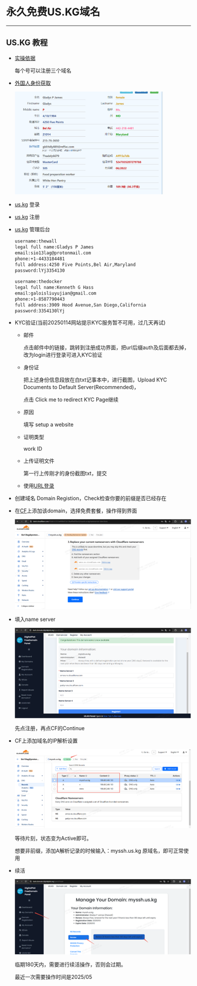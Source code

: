 # 永久免费US.KG域名

---

## US.KG 教程

- [实操依据](https://www.youtube.com/watch?v=5eFwyapO9ew) 

  每个号可以注册三个域名

- [外国人身份获取](https://www.shenfendaquan.com/)

  <img src="https://raw.githubusercontent.com/GaloisLYJ/booknotes/refs/heads/master/%E4%BA%91%E6%9C%8D%E5%8A%A1%E5%99%A8%E4%B9%8B%E7%A7%91%E5%AD%A6%E4%B8%8A%E7%BD%91/file/%E5%A4%96%E5%9B%BD%E4%BA%BA%E8%BA%AB%E4%BB%BD%E8%8E%B7%E5%8F%96.png" alt="外国人身份获取" style="zoom:40%;" />

- [us.kg](https://dash.domain.digitalplat.org/auth/login) 登录

- [us.kg](https://dash.domain.digitalplat.org/auth/register) 注册

- [us.kg](https://register.us.kg/panel/main) 管理后台

  ```
  username:thewall
  legal full name:Gladys P James
  email:sio13lag@protonmail.com
  phone:+1-4433184481
  full address:4250 Five Points,Bel Air,Maryland
  password:lYj3354130
  ```

  ```
  username:thedocker
  legal full name:Kenneth G Hass
  email:galoisliuyujian@gmail.com
  phone:+1-8587790443
  full address:3909 Hood Avenue,San Diego,California
  password:3354130lYj
  ```

- KYC验证(当前20250114网站提示KYC服务暂不可用，过几天再试)

  - 邮件

    点击邮件中的链接，跳转到注册成功界面，把url后缀auth及后面都去掉，改为login进行登录可进入KYC验证

  - 身份证

    把上述身份信息段放在白txt记事本中，进行截图，Upload KYC Documents to Default Server(Recommended)，

    点击 Click me to redirect KYC Page继续

  - 原因

    填写 setup a website

  - 证明类型

    work ID

  - 上传证明文件

    第一行上传刚才的身份截图txt，提交

  - 使用[URL登录](https://regeister.us.kg/)

- 创建域名 Domain Registion，Check检查你要的前缀是否已经存在

- 在[CF](https://dash.cloudflare.com/)上添加该domain，选择免费套餐，操作得到界面

  <img src="https://raw.githubusercontent.com/GaloisLYJ/booknotes/refs/heads/master/%E4%BA%91%E6%9C%8D%E5%8A%A1%E5%99%A8%E4%B9%8B%E7%A7%91%E5%AD%A6%E4%B8%8A%E7%BD%91/file/CloudFlare%20%E6%96%B0%E5%A2%9E%E5%9F%9F%E5%90%8D.png" alt="CloudFlare 新增域名" style="zoom:60%;" />

- 填入name server

  <img src="https://github.com/GaloisLYJ/booknotes/blob/master/%E4%BA%91%E6%9C%8D%E5%8A%A1%E5%99%A8%E4%B9%8B%E7%A7%91%E5%AD%A6%E4%B8%8A%E7%BD%91/file/USKG%E7%AE%A1%E7%90%86%E5%90%8E%E5%8F%B0%E8%AE%BE%E7%BD%AE%E5%9F%9F%E5%90%8D%E8%A7%A3%E6%9E%90.png?raw=true" alt="在us.kg的管理后台填入" style="zoom:60%;" />

  先点注册，再点CF的Continue

- CF上添加域名的IP解析设置

  ![CloudFlare 域名解析到IP](https://raw.githubusercontent.com/GaloisLYJ/booknotes/refs/heads/master/%E4%BA%91%E6%9C%8D%E5%8A%A1%E5%99%A8%E4%B9%8B%E7%A7%91%E5%AD%A6%E4%B8%8A%E7%BD%91/file/CloudFlare%20%E5%9F%9F%E5%90%8D%E8%A7%A3%E6%9E%90%E5%88%B0IP.png)

  等待片刻，状态变为Active即可。

  想要非前缀，添加A解析记录的时候输入：myssh.us.kg 原域名，即可正常使用

- 续活

  <img src="https://raw.githubusercontent.com/GaloisLYJ/booknotes/refs/heads/master/%E4%BA%91%E6%9C%8D%E5%8A%A1%E5%99%A8%E4%B9%8B%E7%A7%91%E5%AD%A6%E4%B8%8A%E7%BD%91/file/US.KG%E7%BB%AD%E6%B4%BB.png" alt="US.KG续活" style="zoom:60%;" />

  临期180天内，需要进行续活操作，否则会过期。

  最近一次需要操作时间是2025/05



